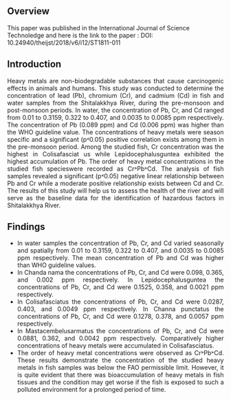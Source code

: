 ## Overview
This paper was published in the International Journal of Science Technoledge and here is the link to the paper : DOI: 10.24940/theijst/2018/v6/i12/ST1811-011 
## Introduction
<div align= "justify">Heavy metals are non-biodegradable substances that cause carcinogenic effects in animals and humans. This study was conducted to determine the concentration of lead (Pb), chromium (Cr), and cadmium (Cd) in fish and water samples from the Shitalakkhya River, during the pre-monsoon and post-monsoon periods. In water, the concentration of Pb, Cr, and Cd ranged from 0.01 to 0.3159, 0.322 to 0.407, and 0.0035 to 0.0085 ppm respectively. The concentration of Pb (0.089 ppm) and Cd (0.006 ppm) was higher than the WHO guideline value. The concentrations of heavy metals were season specific and a significant (p˂0.05) positive correlation exists among them in the pre-monsoon period. Among the studied fish, Cr concentration was the highest in Colisafasciat us while Lepidocephalusguntea exhibited the highest accumulation of Pb. The order of heavy metal concentrations in the studied fish specieswere recorded as Cr˃Pb˃Cd. The analysis of fish samples revealed a significant (p˂0.05) negative linear relationship between Pb and Cr while a moderate positive relationship exists between Cd and Cr. The results of this study will help us to assess the health of the river and will serve as the baseline data for the identification of hazardous factors in Shitalakkhya River. </div>

## Findings
* <div align= "justify"> In water samples the concentration of Pb, Cr, and Cd varied seasonally and spatially from 0.01 to 0.3159, 0.322 to 0.407, and 0.0035 to 0.0085 ppm respectively. The mean concentration of Pb and Cd was higher than WHO guideline values. </div>
* <div align= "justify"> In Chanda nama the concentrations of Pb, Cr, and Cd were 0.098, 0.365, and 0.002 ppm respectively. In Lepidocephalusguntea the concentrations of Pb, Cr, and Cd were 0.1525, 0.358, and 0.0021 ppm respectively. </div> 
* <div align= "justify"> In Colisafasciatus the concentrations of Pb, Cr, and Cd were 0.0287, 0.403, and 0.0049 ppm respectively. In Channa punctatus the concentrations of Pb, Cr, and Cd were 0.1278, 0.378, and 0.0057 ppm respectively. </div>
* <div align= "justify"> In Mastacembelusarmatus the concentrations of Pb, Cr, and Cd were 0.0881, 0.362, and 0.0042 ppm respectively. Comparatively higher concentrations of heavy metals were accumulated in Colisafasciatus. </div>
* <div align= "justify"> The order of heavy metal concentrations were observed as Cr˃Pb˃Cd. These results demonstrate the concentration of the studied heavy metals in fish samples was below the FAO permissible limit. However, it is quite evident that there was bioaccumulation of heavy metals in fish tissues and the condition may get worse if the fish is exposed to such a polluted environment for a prolonged period of time. </div> 
